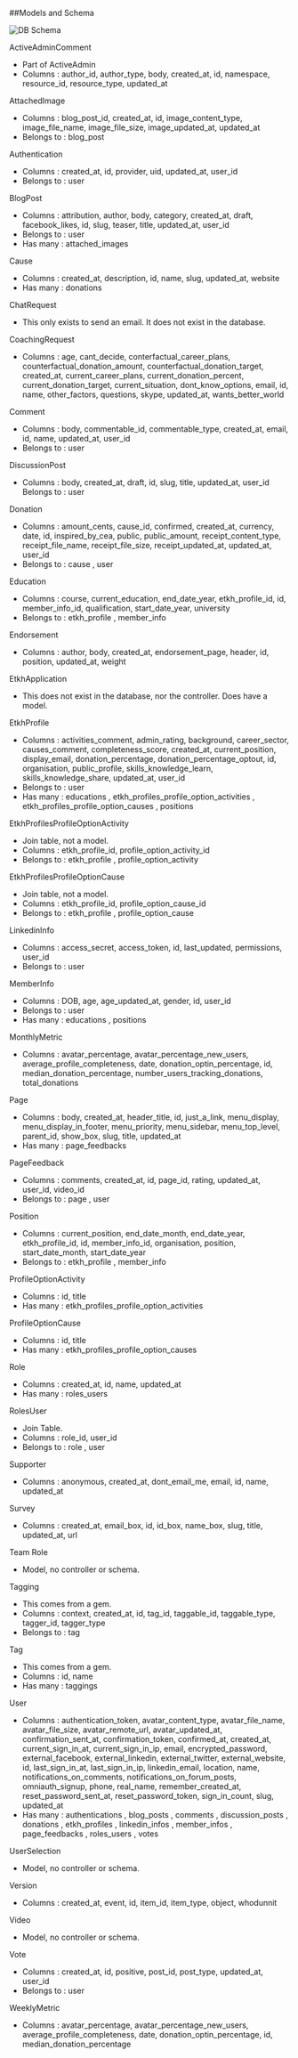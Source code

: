 ##Models and Schema

![DB Schema](schema.png)

ActiveAdminComment
* Part of ActiveAdmin
* Columns : author_id, author_type, body, created_at, id, namespace, resource_id, resource_type, updated_at

AttachedImage
* Columns : blog_post_id, created_at, id, image_content_type,
image_file_name, image_file_size, image_updated_at, updated_at
* Belongs to : blog_post

Authentication
* Columns : created_at, id, provider, uid, updated_at, user_id
* Belongs to : user

BlogPost
* Columns : attribution, author, body, category, created_at, draft, facebook_likes, id, slug, teaser, title, updated_at, user_id
* Belongs to : user
* Has many : attached_images

Cause
* Columns : created_at, description, id, name, slug, updated_at, website
* Has many : donations

ChatRequest
* This only exists to send an email.  It does not exist in the database.

CoachingRequest
* Columns : age, cant_decide, conterfactual_career_plans, counterfactual_donation_amount, counterfactual_donation_target, created_at, current_career_plans, current_donation_percent, current_donation_target, current_situation, dont_know_options, email, id, name, other_factors, questions, skype, updated_at, wants_better_world

Comment
* Columns : body, commentable_id, commentable_type, created_at, email, id, name, updated_at, user_id
* Belongs to : user

DiscussionPost
* Columns : body, created_at, draft, id, slug, title, updated_at, user_id
Belongs to : user

Donation
* Columns : amount_cents, cause_id, confirmed, created_at, currency, date, id, inspired_by_cea, public, public_amount, receipt_content_type, receipt_file_name, receipt_file_size, receipt_updated_at, updated_at, user_id
* Belongs to : cause , user

Education
* Columns : course, current_education, end_date_year, etkh_profile_id, id, member_info_id, qualification, start_date_year, university
* Belongs to : etkh_profile , member_info

Endorsement
* Columns : author, body, created_at, endorsement_page, header, id, position, updated_at, weight

EtkhApplication
* This does not exist in the database, nor the controller.  Does have a
model.

EtkhProfile
* Columns : activities_comment, admin_rating, background, career_sector, causes_comment, completeness_score, created_at, current_position, display_email, donation_percentage, donation_percentage_optout, id, organisation, public_profile, skills_knowledge_learn, skills_knowledge_share, updated_at, user_id
* Belongs to : user
* Has many : educations , etkh_profiles_profile_option_activities , etkh_profiles_profile_option_causes , positions

EtkhProfilesProfileOptionActivity
* Join table, not a model.
* Columns : etkh_profile_id, profile_option_activity_id
* Belongs to : etkh_profile , profile_option_activity

EtkhProfilesProfileOptionCause
* Join table, not a model.
* Columns : etkh_profile_id, profile_option_cause_id
* Belongs to : etkh_profile , profile_option_cause

LinkedinInfo
* Columns : access_secret, access_token, id, last_updated, permissions, user_id
* Belongs to : user

MemberInfo
* Columns : DOB, age, age_updated_at, gender, id, user_id
* Belongs to : user
* Has many : educations , positions

MonthlyMetric
* Columns : avatar_percentage, avatar_percentage_new_users, average_profile_completeness, date, donation_optin_percentage, id, median_donation_percentage, number_users_tracking_donations, total_donations

Page
* Columns : body, created_at, header_title, id, just_a_link, menu_display, menu_display_in_footer, menu_priority, menu_sidebar, menu_top_level, parent_id, show_box, slug, title, updated_at
* Has many : page_feedbacks

PageFeedback
* Columns : comments, created_at, id, page_id, rating, updated_at, user_id, video_id
* Belongs to : page , user

Position
* Columns : current_position, end_date_month, end_date_year, etkh_profile_id, id, member_info_id, organisation, position, start_date_month, start_date_year
* Belongs to : etkh_profile , member_info

ProfileOptionActivity
* Columns : id, title
* Has many : etkh_profiles_profile_option_activities

ProfileOptionCause
* Columns : id, title
* Has many : etkh_profiles_profile_option_causes

Role
* Columns : created_at, id, name, updated_at
* Has many : roles_users

RolesUser
* Join Table.
* Columns : role_id, user_id
* Belongs to : role , user

Supporter
* Columns : anonymous, created_at, dont_email_me, email, id, name, updated_at

Survey
* Columns : created_at, email_box, id, id_box, name_box, slug, title, updated_at, url

Team Role
* Model, no controller or schema.

Tagging
* This comes from a gem.
* Columns : context, created_at, id, tag_id, taggable_id, taggable_type, tagger_id, tagger_type
* Belongs to : tag

Tag
* This comes from a gem.
* Columns : id, name
* Has many : taggings

User
* Columns : authentication_token, avatar_content_type, avatar_file_name, avatar_file_size, avatar_remote_url, avatar_updated_at, confirmation_sent_at, confirmation_token, confirmed_at, created_at, current_sign_in_at, current_sign_in_ip, email, encrypted_password, external_facebook, external_linkedin, external_twitter, external_website, id, last_sign_in_at, last_sign_in_ip, linkedin_email, location, name, notifications_on_comments, notifications_on_forum_posts, omniauth_signup, phone, real_name, remember_created_at, reset_password_sent_at, reset_password_token, sign_in_count, slug, updated_at
* Has many : authentications , blog_posts , comments , discussion_posts , donations , etkh_profiles , linkedin_infos , member_infos , page_feedbacks , roles_users , votes

UserSelection
* Model, no controller or schema.

Version
* Columns : created_at, event, id, item_id, item_type, object, whodunnit

Video
* Model, no controller or schema.

Vote
* Columns : created_at, id, positive, post_id, post_type, updated_at, user_id
* Belongs to : user

WeeklyMetric
* Columns : avatar_percentage, avatar_percentage_new_users,
average_profile_completeness, date, donation_optin_percentage, id,
median_donation_percentage

